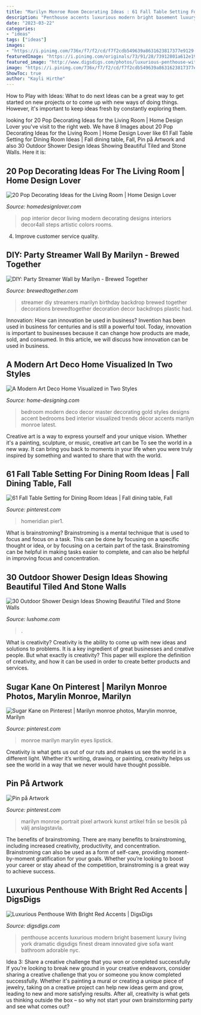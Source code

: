 ```yaml
---
title: "Marilyn Monroe Room Decorating Ideas : 61 Fall Table Setting For Dining Room Ideas"
description: "Penthouse accents luxurious modern bright basement luxury living york dramatic digsdigs finest dream innovated give sofa want bathroom adorable nyc"
date: "2023-03-22"
categories:
- "ideas"
tags: ["ideas"]
images:
- "https://i.pinimg.com/736x/f7/f2/cd/f7f2cdb549639a8631623817377e9129--marilyn-monroe-portrait-post-it-art.jpg"
featuredImage: "https://i.pinimg.com/originals/73/91/28/73912801a612e192bac292c207261ac0.jpg"
featured_image: "http://www.digsdigs.com/photos/luxurious-penthouse-with-bright-red-accents-2.jpg"
image: "https://i.pinimg.com/736x/f7/f2/cd/f7f2cdb549639a8631623817377e9129--marilyn-monroe-portrait-post-it-art.jpg"
ShowToc: true
author: "Kayli Hirthe"
---
```



How to Play with Ideas: What to do next
Ideas can be a great way to get started on new projects or to come up with new ways of doing things. However, it's important to keep ideas fresh by constantly exploring them.

	

		
looking for 20 Pop Decorating Ideas for the Living Room | Home Design Lover you've visit to the right web. We have 8 Images about 20 Pop Decorating Ideas for the Living Room | Home Design Lover like 61 Fall Table Setting for Dining Room Ideas | Fall dining table, Fall, Pin på Artwork and also 30 Outdoor Shower Design Ideas Showing Beautiful Tiled and Stone Walls. Here it is:
		
    
## 20 Pop Decorating Ideas For The Living Room | Home Design Lover

<img loading=lazy src="https://homedesignlover.com/wp-content/uploads/2014/10/9-Modern-Interiors.jpg" onerror="this.onerror=null;this.src='https://tse4.mm.bing.net/th?id=OIP.vf7QO7-9NrXsmodZ2UXWegHaHh&amp;pid=15.1';" alt="20 Pop Decorating Ideas for the Living Room | Home Design Lover">

_Source: homedesignlover.com_

>pop interior decor living modern decorating designs interiors decor4all steps artistic colors rooms. 

	

4. Improve customer service quality.

    
## DIY: Party Streamer Wall By Marilyn - Brewed Together

<img loading=lazy src="http://brewedtogether.com/wp-content/uploads/2013/06/Brewed-Together-DIY-Streamer-Wall.jpg" onerror="this.onerror=null;this.src='https://tse3.mm.bing.net/th?id=OIP.hm2LXKBKxMP3ub4kCG3WrgHaLH&amp;pid=15.1';" alt="DIY: Party Streamer Wall by Marilyn - Brewed Together">

_Source: brewedtogether.com_

>streamer diy streamers marilyn birthday backdrop brewed together decorations brewedtogether decoration decor backdrops plastic had. 

	

Innovation: How can innovation be used in business?
Invention has been used in business for centuries and is still a powerful tool. Today, innovation is important to businesses because it can change how products are made, sold, and consumed. In this article, we will discuss how innovation can be used in business.

    
## A Modern Art Deco Home Visualized In Two Styles

<img loading=lazy src="http://cdn.home-designing.com/wp-content/uploads/2015/12/marilyn-monroe-inspired-bedroom.jpg" onerror="this.onerror=null;this.src='https://tse1.mm.bing.net/th?id=OIP.bV3weNF-6WS_QsU_2bS6GgHaHa&amp;pid=15.1';" alt="A Modern Art Deco Home Visualized in Two Styles">

_Source: home-designing.com_

>bedroom modern deco decor master decorating gold styles designs accent bedrooms bed interior visualized trends décor accents marilyn monroe latest. 

	

Creative art is a way to express yourself and your unique vision. Whether it's a painting, sculpture, or music, creative art can be To see the world in a new way. It can bring you back to moments in your life when you were truly inspired by something and wanted to share that with the world.

    
## 61 Fall Table Setting For Dining Room Ideas | Fall Dining Table, Fall

<img loading=lazy src="https://i.pinimg.com/originals/73/91/28/73912801a612e192bac292c207261ac0.jpg" onerror="this.onerror=null;this.src='https://tse2.mm.bing.net/th?id=OIP.qkfhqI4fsDmRVVS4lCCgnAHaLF&amp;pid=15.1';" alt="61 Fall Table Setting for Dining Room Ideas | Fall dining table, Fall">

_Source: pinterest.com_

>homeridian pier1. 

	

What is brainstroming? Brainstroming is a mental technique that is used to focus and focus on a task. This can be done by focusing on a specific thought or idea, or by focusing on a certain part of the task. Brainstroming can be helpful in making tasks easier to complete, and can also be helpful in improving focus and concentration.

    
## 30 Outdoor Shower Design Ideas Showing Beautiful Tiled And Stone Walls

<img loading=lazy src="https://www.lushome.com/wp-content/uploads/2015/04/outdoor-shower-design-ideas-29.jpg" onerror="this.onerror=null;this.src='https://tse2.mm.bing.net/th?id=OIP.PeH3FUVvMPcMn_Yjpb9UYAAAAA&amp;pid=15.1';" alt="30 Outdoor Shower Design Ideas Showing Beautiful Tiled and Stone Walls">

_Source: lushome.com_

>. 

	

What is creativity?
Creativity is the ability to come up with new ideas and solutions to problems. It is a key ingredient of great businesses and creative people. But what exactly is creativity? This paper will explore the definition of creativity, and how it can be used in order to create better products and services.

    
## Sugar Kane On Pinterest | Marilyn Monroe Photos, Marylin Monroe, Marilyn

<img loading=lazy src="https://i.pinimg.com/originals/e2/03/c2/e203c2b65f8063d6c4843109debd9c84.jpg" onerror="this.onerror=null;this.src='https://tse1.mm.bing.net/th?id=OIP.9X_rzCxh0lrg1bUsZIRkrAHaKQ&amp;pid=15.1';" alt="Sugar Kane on Pinterest | Marilyn monroe photos, Marylin monroe, Marilyn">

_Source: pinterest.com_

>monroe marilyn marylin eyes lipstick. 

	

Creativity is what gets us out of our ruts and makes us see the world in a different light. Whether it’s writing, drawing, or painting, creativity helps us see the world in a way that we never would have thought possible.

    
## Pin På Artwork

<img loading=lazy src="https://i.pinimg.com/736x/f7/f2/cd/f7f2cdb549639a8631623817377e9129--marilyn-monroe-portrait-post-it-art.jpg" onerror="this.onerror=null;this.src='https://tse4.mm.bing.net/th?id=OIP.46bmau1KrlPxUNBZK1d6OAHaJ6&amp;pid=15.1';" alt="Pin på Artwork">

_Source: pinterest.com_

>marilyn monroe portrait pixel artwork kunst artikel från se besök på välj anslagstavla. 

	

The benefits of brainstroming.
There are many benefits to brainstroming, including increased creativity, productivity, and concentration. Brainstroming can also be used as a form of self-care, providing moment-by-moment gratification for your goals. Whether you’re looking to boost your career or stay ahead of the competition, brainstroming is a great way to achieve success.

    
## Luxurious Penthouse With Bright Red Accents | DigsDigs

<img loading=lazy src="http://www.digsdigs.com/photos/luxurious-penthouse-with-bright-red-accents-2.jpg" onerror="this.onerror=null;this.src='https://tse4.mm.bing.net/th?id=OIP.r-mH1ydAUthNANmEb9K9XgHaGJ&amp;pid=15.1';" alt="Luxurious Penthouse With Bright Red Accents | DigsDigs">

_Source: digsdigs.com_

>penthouse accents luxurious modern bright basement luxury living york dramatic digsdigs finest dream innovated give sofa want bathroom adorable nyc. 

	

Idea 3: Share a creative challenge that you won or completed successfully
If you're looking to break new ground in your creative endeavors, consider sharing a creative challenge that you or someone you know completed successfully. Whether it's painting a mural or creating a unique piece of jewelry, taking on a creative project can help new ideas germ and grow, leading to new and more satisfying results. After all, creativity is what gets us thinking outside the box – so why not start your own brainstorming party and see what comes out?

